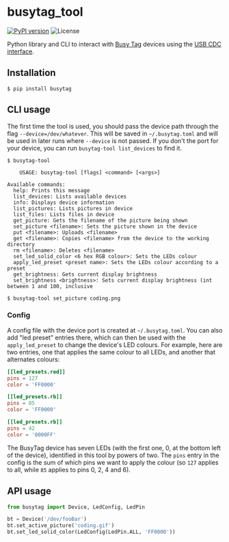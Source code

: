 # busytag_tool
[![PyPI version](https://img.shields.io/pypi/v/busytag)](https://pypi.org/project/busytag/)
![License](https://img.shields.io/pypi/l/busytag)

Python library and CLI to interact with [Busy Tag](https://www.busy-tag.com/) devices using
the [USB CDC interface]( https://luxafor.helpscoutdocs.com/article/47-busy-tag-usb-cdc-command-reference-guide).

## Installation

```shell
$ pip install busytag
```

## CLI usage

The first time the tool is used, you should pass the device path through the flag `--device=/dev/whatever`. This
will be saved in `~/.busytag.toml` and will be used in later runs where `--device` is not passed. If you don't the port
for your device, you can run `busytag-tool list_devices` to find it.

```shell
$ busytag-tool

	USAGE: busytag-tool [flags] <command> [<args>]

Available commands:
  help: Prints this message
  list_devices: Lists available devices
  info: Displays device information
  list_pictures: Lists pictures in device
  list_files: Lists files in device
  get_picture: Gets the filename of the picture being shown
  set_picture <filename>: Sets the picture shown in the device
  put <filename>: Uploads <filename>
  get <filename>: Copies <filename> from the device to the working directory
  rm <filename>: Deletes <filename>
  set_led_solid_color <6 hex RGB colour>: Sets the LEDs colour
  apply_led_preset <preset name>: Sets the LEDs colour according to a preset
  get_brightness: Gets current display brightness
  set_brightness <brightness>: Sets current display brightness (int between 1 and 100, inclusive

$ busytag-tool set_picture coding.png
```

### Config

A config file with the device port is created at `~/.busytag.toml`. You can also add "led preset" entries there,
which can then be used with the `apply_led_preset` to change the device's LED colours. For example, here are two
entries, one that applies the same colour to all LEDs, and another that alternates colours:

```toml
[[led_presets.red]]
pins = 127
color = 'FF0000'

[[led_presets.rb]]
pins = 85
color = 'FF0000'

[[led_presets.rb]]
pins = 42
color = '0000FF'
```

The BusyTag device has seven LEDs (with the first one, 0, at the bottom left of the device), identified in this tool by
powers of two. The `pins` entry in the config is the sum of which pins we want to apply the colour (so `127` applies
to all, while `85` applies to pins 0, 2, 4 and 6).

## API usage

```python
from busytag import Device, LedConfig, LedPin

bt = Device('/dev/fooBar')
bt.set_active_picture('coding.gif')
bt.set_led_solid_color(LedConfig(LedPin.ALL, 'FF0000'))
```

